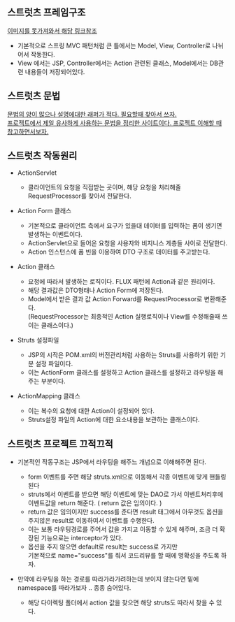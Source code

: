 ## 스트럿츠 프레임구조 
[이미지를 못가져와서 해당 링크참조](https://kkiuk.tistory.com/67)
- 기본적으로 스프링 MVC 패턴처럼 큰 틀에서는 Model, View, Controller로 나뉘어서 작동한다. 
- View 에서는 JSP, Controller에서는 Action 관련된 클래스, Model에서는 DB관련 내용들이 저장되어있다.

## 스트럿츠 문법
[문법의 양이 많으나 설명에대한 래퍼가 적다. 필요할때 찾아서 쓰자.](https://secr.tistory.com/151)   
[프로젝트에서 제일 유사하게 사용하는 문법을 정리한 사이트이다. 프로젝트 이해할 때 참고하면서보자.](https://heeestorys.tistory.com/469)
## 스트럿츠 작동원리 
- ActionServlet 
  - 클라이언트의 요청을 직접받는 곳이며, 해당 요청을 처리해줄 RequestProcessor를 찾아서 전달한다.
  
- Action Form 클래스
  - 기본적으로 클라이언트 측에서 요구가 있을대 데이터를 입력하는 폼이 생기면 발생하는 이벤트이다. 
  - ActionServlet으로 들어온 요청을 사용자와 비지니스 게층들 사이로 전달한다. 
  - Action 인스턴스에 폼 빈을 이용하여 DTO 구조로 데이터를 주고받는다.
  
- Action 클래스 
  - 요청에 따라서 발생하는 로직이다. FLUX 패턴에 Action과 같은 원리이다. 
  - 해당 결과값은 DTO형태나 Action Form에 저장된다.
  - Model에서 받은 결과 값 Action Forward를 RequestProcessor로 변환해준다.   
  (RequestProcessor는 최종적인 Action 실행로직이나 View를 수정해줄때 쓰이는 클래스이다.)
  
- Struts 설정파일
  - JSP의 시작은 POM.xml의 버전관리처럼 사용하는 Struts를 사용하기 위한 기분 설정 파일이다. 
  - 이는 ActionForm 클래스를 설정하고 Action 클래스를 설정하고 라우팅을 해주는 부분이다.  
  
- ActionMapping 클래스 
  - 이는 복수의 요청에 대한 Action이 설정되어 있다. 
  - Struts설정 파일의 Action에 대한 요소내용을 보관하는 클래스이다.  


## 스트럿츠 프로젝트 끄적끄적 
  - 기본적인 작동구조는 JSP에서 라우팅을 해주느 개념으로 이해해주면 된다. 
    - form 이벤트를 주면 해당 struts.xml으로 이동해서 각종 이벤트에 맞게 핸들링된다 
    - struts에서 이벤트를 받으면 해당 이벤트에 맞는 DAO로 가서 이벤트처리후에 이벤트값을 return 해준다. ( return 값은 임의이다. ) 
    - return 값은 임의이지만 success를 준다면 result 태그에서 아무것도 옵션을 주지않은 result로 이동하여서 이벤트를 수행한다.
    - 이는 보통 라우팅경로를 주어서 값을 가지고 이동할 수 있게 해주며, 조금 더 확장된 기능으로는 interceptor가 있다.
    - 옵션을 주지 않으면 default로 result는 success로 가지만    
    기본적으로 name="success"를 줘서 코드리뷰를 할 때에 명확성을 주도록 하자. 
      
  - 만약에 라우팅을 하는 경로를 따라가라가려하는데 보이지 않는다면 밑에 namespace를 따라가보자 .. 종종 숨어있다. 
    - 해당 다이렉팅 폴더에서 action 값을 찾으면 해당 struts도 따라서 찾을 수 있다.
